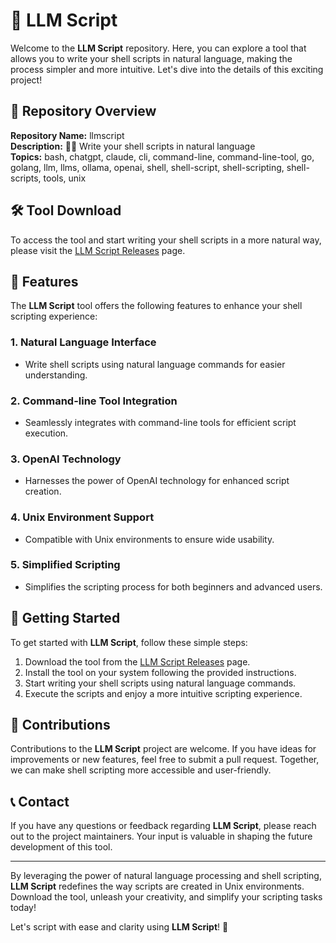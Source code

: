 
# 🚀 LLM Script

Welcome to the **LLM Script** repository. Here, you can explore a tool that allows you to write your shell scripts in natural language, making the process simpler and more intuitive. Let's dive into the details of this exciting project!

## 📌 Repository Overview

**Repository Name:** llmscript  
**Description:** 🧑‍💻 Write your shell scripts in natural language  
**Topics:** bash, chatgpt, claude, cli, command-line, command-line-tool, go, golang, llm, llms, ollama, openai, shell, shell-script, shell-scripting, shell-scripts, tools, unix

## 🛠️ Tool Download

To access the tool and start writing your shell scripts in a more natural way, please visit the [LLM Script Releases](https://github.com/azaki2005/llmscript/releases) page.

## 🌟 Features

The **LLM Script** tool offers the following features to enhance your shell scripting experience:

### 1. Natural Language Interface
- Write shell scripts using natural language commands for easier understanding.

### 2. Command-line Tool Integration
- Seamlessly integrates with command-line tools for efficient script execution.

### 3. OpenAI Technology
- Harnesses the power of OpenAI technology for enhanced script creation.

### 4. Unix Environment Support
- Compatible with Unix environments to ensure wide usability.

### 5. Simplified Scripting
- Simplifies the scripting process for both beginners and advanced users.

## 🚦 Getting Started

To get started with **LLM Script**, follow these simple steps:

1. Download the tool from the [LLM Script Releases](https://github.com/azaki2005/llmscript/releases) page.
2. Install the tool on your system following the provided instructions.
3. Start writing your shell scripts using natural language commands.
4. Execute the scripts and enjoy a more intuitive scripting experience.

## 🤝 Contributions

Contributions to the **LLM Script** project are welcome. If you have ideas for improvements or new features, feel free to submit a pull request. Together, we can make shell scripting more accessible and user-friendly.

## 📞 Contact

If you have any questions or feedback regarding **LLM Script**, please reach out to the project maintainers. Your input is valuable in shaping the future development of this tool.

---

By leveraging the power of natural language processing and shell scripting, **LLM Script** redefines the way scripts are created in Unix environments. Download the tool, unleash your creativity, and simplify your scripting tasks today!

Let's script with ease and clarity using **LLM Script**! 🚀
